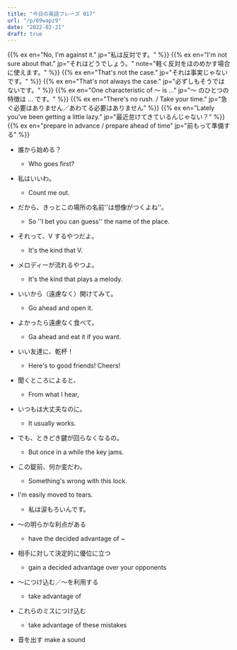 ```yaml
---
title: "今日の英語フレーズ 017"
url: "/p/69wapz9"
date: "2022-02-21"
draft: true
---
```


{{% ex en="No, I'm against it." jp="私は反対です。" %}}
{{% ex en="I'm not sure about that." jp="それはどうでしょう。" note="軽く反対をほのめかす場合に使えます。" %}}
{{% ex en="That's not the case." jp="それは事実じゃないです。" %}}
{{% ex en="That's not always the case." jp="必ずしもそうではないです。" %}}
{{% ex en="One characteristic of 〜 is ..." jp="〜 のひとつの特徴は ... です。" %}}
{{% ex en="There's no rush. / Take your time." jp="急ぐ必要はありません／あわてる必要はありません" %}}
{{% ex en="Lately you've been getting a little lazy." jp="最近怠けてきているんじゃない？" %}}
{{% ex en="prepare in advance / prepare ahead of time" jp="前もって準備する" %}}

- 誰から始める？
    - Who goes first?
- 私はいいわ。
    - Count me out.
- だから、きっとこの場所の名前''は想像がつくよね''。
    - So ''I bet you can guess'' the name of the place.
- それって、V するやつだよ。
    - It's the kind that V.
- メロディーが流れるやつよ。
    - It's the kind that plays a melody.
- いいから（遠慮なく）開けてみて。
    - Go ahead and open it.
- よかったら遠慮なく食べて。
    - Ga ahead and eat it if you want.
- いい友達に、乾杯！
    - Here's to good friends! Cheers!
- 聞くところによると、
    - From what I hear,
- いつもは大丈夫なのに。
    - It usually works.
- でも、ときどき鍵が回らなくなるの。
    - But once in a while the key jams.
- この錠前、何か変だわ。
    - Something's wrong with this lock.
- I'm easily moved to tears.
    - 私は涙もろいんです。

- 〜の明らかな利点がある
    - have the decided advantage of ~
- 相手に対して決定的に優位に立つ
    - gain a decided advantage over your opponents
- 〜につけ込む／〜を利用する
    - take advantage of
- これらのミスにつけ込む
    - take advantage of these mistakes
- 音を出す make a sound

